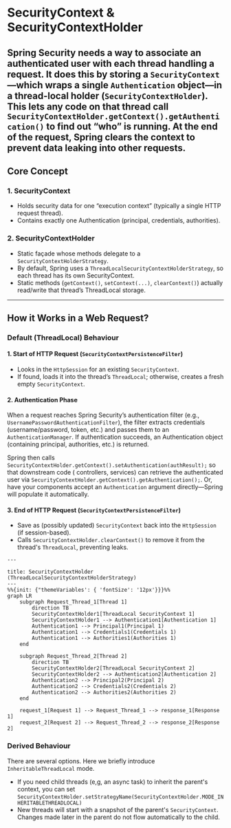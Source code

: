 # SecurityContext & SecurityContextHolder

Spring Security needs a way to associate an authenticated user with each thread handling a request.
It does this by storing a `SecurityContext`—which wraps a single `Authentication` object—in a
thread-local holder (`SecurityContextHolder`). This lets any code on that thread call
`SecurityContextHolder.getContext().getAuthentication()` to find out “who” is running. At the end of
the request, Spring clears the context to prevent data leaking into other requests.
---

## Core Concept

### 1. SecurityContext

- Holds security data for one “execution context” (typically a single HTTP request thread).
- Contains exactly one Authentication (principal, credentials, authorities).

### 2. SecurityContextHolder

- Static façade whose methods delegate to a `SecurityContextHolderStrategy`.
- By default, Spring uses a `ThreadLocalSecurityContextHolderStrategy`, so each thread has its own
  SecurityContext.
- Static methods (`getContext()`, `setContext(...)`, `clearContext()`) actually read/write that
  thread’s
  ThreadLocal storage.

---

## How it Works in a Web Request?

### Default (ThreadLocal) Behaviour

#### 1. Start of HTTP Request (`SecurityContextPersistenceFilter`)

- Looks in the `HttpSession` for an existing `SecurityContext`.
- If found, loads it into the thread’s `ThreadLocal`; otherwise, creates a fresh
  empty `SecurityContext`.

#### 2. Authentication Phase

When a request reaches Spring Security’s authentication filter (e.g.,
`UsernamePasswordAuthenticationFilter`), the filter extracts credentials (username/password, token,
etc.) and passes them to an `AuthenticationManager`. If authentication succeeds, an Authentication
object (containing principal, authorities, etc.) is returned.

Spring then calls `SecurityContextHolder.getContext().setAuthentication(authResult);` so that
downstream code (
controllers, services) can retrieve the authenticated user
via `SecurityContextHolder.getContext().getAuthentication();`. Or, have your components accept
an `Authentication` argument directly—Spring will populate it
automatically.

#### 3. End of HTTP Request (`SecurityContextPersistenceFilter`)

- Save as (possibly updated) `SecurityContext` back into the `HttpSession` (if session-based).
- Calls `SecurityContextHolder.clearContext()` to remove it from the thread's `ThreadLocal`,
  preventing leaks.

```mermaid
---

title: SecurityContextHolder (ThreadLocalSecurityContextHolderStrategy)
---
%%{init: {"themeVariables': { 'fontSize': '12px'}}}%%
graph LR
    subgraph Request_Thread_1[Thread 1]
        direction TB
        SecurityContextHolder1[ThreadLocal SecurityContext 1]
        SecurityContextHolder1 --> Authentication1[Authentication 1]
        Authentication1 --> Principal1(Principal 1)
        Authentication1 --> Credentials1(Credentials 1)
        Authentication1 --> Authorities1(Authorities 1)
    end

    subgraph Request_Thread_2[Thread 2]
        direction TB
        SecurityContextHolder2[ThreadLocal SecurityContext 2]
        SecurityContextHolder2 --> Authentication2[Authentication 2]
        Authentication2 --> Principal2(Principal 2)
        Authentication2 --> Credentials2(Credentials 2)
        Authentication2 --> Authorities2(Authorities 2)
    end

    request_1[Request 1] --> Request_Thread_1 --> response_1[Response 1]
    request_2[Request 2] --> Request_Thread_2 --> response_2[Response 2]
```

### Derived Behaviour

There are several options. Here we briefly introduce `InheritableThreadLocal` mode.

- If you need child threads (e,g, an async task) to inherit the parent's context, you can
  set `SecurityContextHolder.setStrategyName(SecurityContextHolder.MODE_INHERITABLETHREADLOCAL)`
- New threads will start with a snapshot of the parent's `SecurityContext`. Changes made later in
  the parent do not flow automatically to the child.